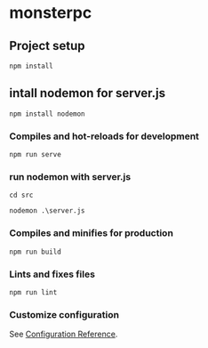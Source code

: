 # monsterpc

## Project setup
```
npm install
```
## intall nodemon for server.js
```
npm install nodemon
```

### Compiles and hot-reloads for development
```
npm run serve
```
### run nodemon with server.js
```
cd src

nodemon .\server.js
```

### Compiles and minifies for production
```
npm run build
```

### Lints and fixes files
```
npm run lint
```

### Customize configuration
See [Configuration Reference](https://cli.vuejs.org/config/).
